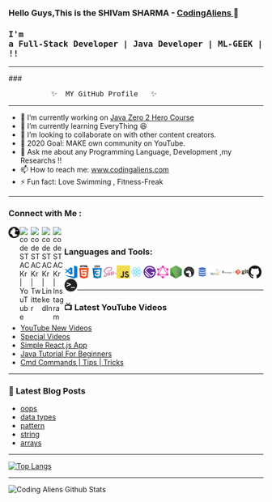 ### Hello Guys,This is the SHIVam SHARMA - <a href="http://codingaliens.com">CodingAliens </a>👋


### <pre>I'm a Full-Stack Developer | Java Developer | ML-GEEK | Researcher | Teacher !! </pre>

<hr/>
###<pre>          ✨  MY GitHub Profile   ✨       </pre>
<hr/>
  
- 🔭 I’m currently working on [Java Zero 2 Hero Course][website]
- 🌱 I’m currently learning EveryThing 😆
- 👯 I’m looking to collaborate on with other content creators.
- 🥅 2020 Goal: MAKE own community on YouTube.
- 💬 Ask me about any Programming Language, Development ,my Researchs !!
- 📫 How to reach me: www.codingaliens.com 
- ⚡ Fun fact: Love Swimming , Fitness-Freak 

<hr/>

### Connect with Me :

[<img align="left" alt="www.codingalien.com" width="22px" src="https://raw.githubusercontent.com/iconic/open-iconic/master/svg/globe.svg" />][website]
[<img align="left" alt="codeSTACKr | YouTube" width="22px" src="https://cdn.jsdelivr.net/npm/simple-icons@v3/icons/youtube.svg" />][youtube]
[<img align="left" alt="codeSTACKr | Twitter" width="22px" src="https://cdn.jsdelivr.net/npm/simple-icons@v3/icons/twitter.svg" />][twitter]
[<img align="left" alt="codeSTACKr | LinkedIn" width="22px" src="https://cdn.jsdelivr.net/npm/simple-icons@v3/icons/linkedin.svg" />][linkedin]
[<img align="left" alt="codeSTACKr | Instagram" width="22px" src="https://cdn.jsdelivr.net/npm/simple-icons@v3/icons/instagram.svg" />][instagram]

<br />

### Languages and Tools:

[<img align="left" alt="Visual Studio Code" width="26px" src="https://raw.githubusercontent.com/github/explore/80688e429a7d4ef2fca1e82350fe8e3517d3494d/topics/visual-studio-code/visual-studio-code.png" />][webdevplaylist]
[<img align="left" alt="HTML5" width="26px" src="https://raw.githubusercontent.com/github/explore/80688e429a7d4ef2fca1e82350fe8e3517d3494d/topics/html/html.png" />][webdevplaylist]
[<img align="left" alt="CSS3" width="26px" src="https://raw.githubusercontent.com/github/explore/80688e429a7d4ef2fca1e82350fe8e3517d3494d/topics/css/css.png" />][cssplaylist]
[<img align="left" alt="Sass" width="26px" src="https://raw.githubusercontent.com/github/explore/80688e429a7d4ef2fca1e82350fe8e3517d3494d/topics/sass/sass.png" />][cssplaylist]
[<img align="left" alt="JavaScript" width="26px" src="https://raw.githubusercontent.com/github/explore/80688e429a7d4ef2fca1e82350fe8e3517d3494d/topics/javascript/javascript.png" />][jsplaylist]
[<img align="left" alt="React" width="26px" src="https://raw.githubusercontent.com/github/explore/80688e429a7d4ef2fca1e82350fe8e3517d3494d/topics/react/react.png" />][reactplaylist]
[<img align="left" alt="Gatsby" width="26px" src="https://raw.githubusercontent.com/github/explore/e94815998e4e0713912fed477a1f346ec04c3da2/topics/gatsby/gatsby.png" />][webdevplaylist]
[<img align="left" alt="GraphQL" width="26px" src="https://raw.githubusercontent.com/github/explore/80688e429a7d4ef2fca1e82350fe8e3517d3494d/topics/graphql/graphql.png" />][webdevplaylist]
[<img align="left" alt="Node.js" width="26px" src="https://raw.githubusercontent.com/github/explore/80688e429a7d4ef2fca1e82350fe8e3517d3494d/topics/nodejs/nodejs.png" />][webdevplaylist]
[<img align="left" alt="Deno" width="26px" src="https://raw.githubusercontent.com/github/explore/361e2821e2dea67711cde99c9c40ed357061cf27/topics/deno/deno.png" />][webdevplaylist]
[<img align="left" alt="SQL" width="26px" src="https://raw.githubusercontent.com/github/explore/80688e429a7d4ef2fca1e82350fe8e3517d3494d/topics/sql/sql.png" />][webdevplaylist]
[<img align="left" alt="MySQL" width="26px" src="https://raw.githubusercontent.com/github/explore/80688e429a7d4ef2fca1e82350fe8e3517d3494d/topics/mysql/mysql.png" />][webdevplaylist]
[<img align="left" alt="MongoDB" width="26px" src="https://raw.githubusercontent.com/github/explore/80688e429a7d4ef2fca1e82350fe8e3517d3494d/topics/mongodb/mongodb.png" />][webdevplaylist]
[<img align="left" alt="Git" width="26px" src="https://raw.githubusercontent.com/github/explore/80688e429a7d4ef2fca1e82350fe8e3517d3494d/topics/git/git.png" />][webdevplaylist]
[<img align="left" alt="GitHub" width="26px" src="https://raw.githubusercontent.com/github/explore/78df643247d429f6cc873026c0622819ad797942/topics/github/github.png" />][webdevplaylist]
[<img align="left" alt="HTML5" width="26px" src="https://raw.githubusercontent.com/github/explore/80688e429a7d4ef2fca1e82350fe8e3517d3494d/topics/terminal/terminal.png" />][webdevplaylist]

<br />
<br />

---

### 📺 Latest YouTube Videos
<!-- YOUTUBE:START -->
- [YouTube New Videos](https://www.youtube.com/channel/UC2EF2l4DhSG3PVBXVyQhHfA/videos)
- [Special Videos](#)
- [Simple React.js App](#)
- [Java Tutorial For Beginners](#)
- [Cmd Commands | Tips | Tricks](#)
<!-- YOUTUBE:END -->

---

### 📕 Latest Blog Posts
<!-- BLOG-POST-LIST:START -->
- [oops](#)
- [data types](#)
- [pattern](#)
- [string](#)
- [arrays](#)
<!-- BLOG-POST-LIST:END -->

---

[![Top Langs](https://github-readme-stats.vercel.app/api/top-langs/?username=shivtech11)](https://github.com/shivtech11/readme.md)

<hr/>

<img align="left" alt="Coding Aliens Github Stats" src="https://github-readme-stats.vercel.app/api?username=shivtech11&show_icons=true&hide_border=true" />

[website]: http://codingaliens.com
[twitter]: https://twitter.com/codingaliens
[youtube]: https://www.youtube.com/channel/UC2EF2l4DhSG3PVBXVyQhHfA/playlists
[instagram]: #
[linkedin]: #
[webdevplaylist]: #
[jsplaylist]: #
[cssplaylist]: #
[reactplaylist]: #

